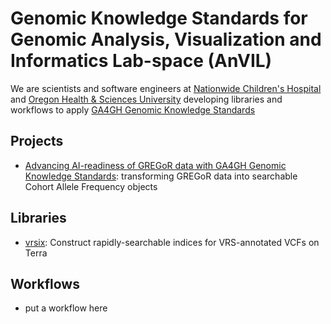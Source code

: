 # Genomic Knowledge Standards for Genomic Analysis, Visualization and Informatics Lab-space (AnVIL)

We are scientists and software engineers at [Nationwide Children's Hospital](https://www.nationwidechildrens.org/specialties/institute-for-genomic-medicine/research-labs/wagner-lab) and [Oregon Health & Sciences University](https://ellrottlab.org/) developing libraries and workflows to apply [GA4GH Genomic Knowledge Standards](https://www.ga4gh.org/work_stream/genomic-knowledge-standards/) 

## Projects

* [Advancing AI-readiness of GREGoR data with GA4GH Genomic Knowledge Standards](https://gregorconsortium.org/members/partner/wagner-research-institute-nationwide-childrens-hospital-research-grant-awardee): transforming GREGoR data into searchable Cohort Allele Frequency objects

## Libraries

* [vrsix](https://github.com/gks-anvil/vrsix): Construct rapidly-searchable indices for VRS-annotated VCFs on Terra

## Workflows

* put a workflow here

